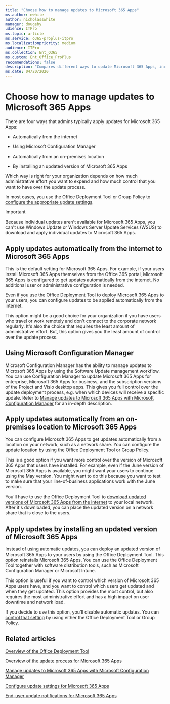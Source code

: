 ```yaml
---
title: "Choose how to manage updates to Microsoft 365 Apps"
ms.author: nwhite
author: nicholasswhite
manager: dougeby
udience: ITPro
ms.topic: article
ms.service: o365-proplus-itpro
ms.localizationpriority: medium
audience: ITPro
ms.collection: Ent_O365
ms.custom: Ent_Office_ProPlus
recommendations: false
description: "Compares different ways to update Microsoft 365 Apps, including automatically from the internet or from an on-premises location."
ms.date: 04/20/2020
---
```


# Choose how to manage updates to Microsoft 365 Apps
  
There are four ways that admins typically apply updates for Microsoft 365 Apps:

- Automatically from the internet

- Using Microsoft Configuration Manager

- Automatically from an on-premises location

- By installing an updated version of Microsoft 365 Apps
    
Which way is right for your organization depends on how much administrative effort you want to expend and how much control that you want to have over the update process.

In most cases, you use the Office Deployment Tool or Group Policy to [configure the appropriate update settings](configure-update-settings-microsoft-365-apps.md).
  
> [!IMPORTANT]
> Because individual updates aren't available for Microsoft 365 Apps, you can't use Windows Update or Windows Server Update Services (WSUS) to download and apply individual updates to Microsoft 365 Apps. 

## Apply updates automatically from the internet to Microsoft 365 Apps
<a name="Internet"> </a>

This is the default setting for Microsoft 365 Apps. For example, if your users install Microsoft 365 Apps themselves from the Office 365 portal, Microsoft 365 Apps is configured to get updates automatically from the internet. No additional user or administrative configuration is needed.
  
Even if you use the Office Deployment Tool to deploy Microsoft 365 Apps to your users, you can configure updates to be applied automatically from the internet.
  
This option might be a good choice for your organization if you have users who travel or work remotely and don't connect to the corporate network regularly. It's also the choice that requires the least amount of administrative effort. But, this option gives you the least amount of control over the update process.

## Using Microsoft Configuration Manager
<a name="MECM"> </a>

Microsoft Configuration Manager has the ability to manage updates to Microsoft 365 Apps by using the Software Update management workflow. You can use Configuration Manager to update Microsoft 365 Apps for enterprise, Microsoft 365 Apps for business, and the subscription versions of the Project and Visio desktop apps. This gives you full control over the update deployment process, e.g. when which devices will receive a specific update. Refer to [Manage updates to Microsoft 365 Apps with Microsoft Configuration Manager](manage-microsoft-365-apps-updates-configuration-manager.md) for an in-depth description.

## Apply updates automatically from an on-premises location to Microsoft 365 Apps
<a name="OnPremises"> </a>

You can configure Microsoft 365 Apps to get updates automatically from a location on your network, such as a network share. You can configure the update location by using the Office Deployment Tool or Group Policy.
  
This is a good option if you want more control over the version of Microsoft 365 Apps that users have installed. For example, even if the June version of Microsoft 365 Apps is available, you might want your users to continue using the May version. You might want to do this because you want to test to make sure that your line-of-business applications work with the June version.
  
You'll have to use the Office Deployment Tool to [download updated versions of Microsoft 365 Apps from the internet](overview-office-deployment-tool.md) to your local network. After it's downloaded, you can place the updated version on a network share that is close to the users.
  
## Apply updates by installing an updated version of Microsoft 365 Apps
<a name="Install"> </a>

Instead of using automatic updates, you can deploy an updated version of Microsoft 365 Apps to your users by using the Office Deployment Tool. This option reinstalls Microsoft 365 Apps. You can use the Office Deployment Tool together with software distribution tools, such as Microsoft Configuration Manager or Microsoft Intune.
  
This option is useful if you want to control which version of Microsoft 365 Apps users have, and you want to control which users get updated and when they get updated. This option provides the most control, but also requires the most administrative effort and has a high impact on user downtime and network load. 
  
If you decide to use this option, you'll disable automatic updates. You can [control that setting](configure-update-settings-microsoft-365-apps.md) by using either the Office Deployment Tool or Group Policy.
  
## Related articles
  
[Overview of the Office Deployment Tool](overview-office-deployment-tool.md)
  
[Overview of the update process for Microsoft 365 Apps](overview-update-process-microsoft-365-apps.md)

[Manage updates to Microsoft 365 Apps with Microsoft Configuration Manager](manage-microsoft-365-apps-updates-configuration-manager.md)
  
[Configure update settings for Microsoft 365 Apps](configure-update-settings-microsoft-365-apps.md)
  
[End-user update notifications for Microsoft 365 Apps](end-user-update-notifications-microsoft-365-apps.md)
